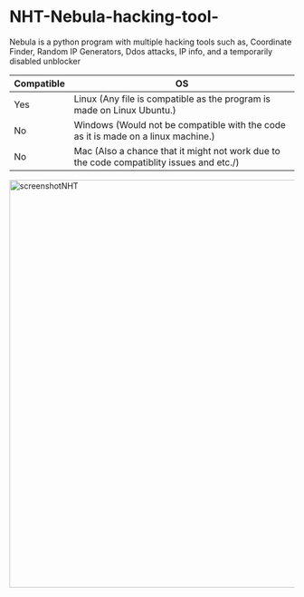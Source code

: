 # NHT-Nebula-hacking-tool-
Nebula is a python program with multiple hacking tools such as, Coordinate Finder, Random IP Generators, Ddos attacks, IP info, and a temporarily disabled unblocker


| Compatible | OS |
| --- | --- |
| Yes | Linux     (Any file is compatible as the program is made on Linux Ubuntu.)                                                     |
| No | Windows   (Would not be compatible with the code as it is made on a linux machine.)                   |
| No | Mac       (Also a chance that it might not work due to the code compatiblity issues and etc./)              |
<img width="993" height="719" alt="screenshotNHT" src="https://github.com/user-attachments/assets/e86626d6-bfa6-4eed-8cee-549adab592a2" />
